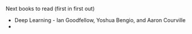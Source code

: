 Next books to read (first in first out) 

* Deep Learning - Ian Goodfellow, Yoshua Bengio, and Aaron Courville
* 